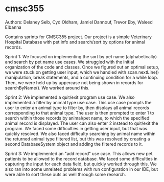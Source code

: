 # cmsc355
Authors: Delaney Selb, Cyd Oldham, Jamiel Dannouf, Trevor Eby, Waleed Elbanna

Contains sprints for CMSC355 project. Our project is a simple Veterinary Hospital Database with pet info and search/sort by options for animal records.

Sprint 1:
We focused on implementing the sort by pet name (alphabetically) and search by pet name use cases. We struggled with the initial organization of the code and classes. Once we figured out an optimal setup, we were stuck on getting user input, which we handled with scan.nextLine() manipulation, break statements, and a continuing condition for a while loop. Then, we were held up by uppercase not being shown in records for searchByName(). We worked around this. 

Sprint 2: 
We implemented a quit/exit program use case. We also implemented a filter by animal type use case. This use case prompts the user to enter an animal type to filter by, then displays all animal records corresponding to that animal type. The user is then prompted to enter 1 to search within those records by animal/pet name, to which the specified animal record is displayed. The user can also enter 2 instead to quit/exit the program. We faced some difficulties in getting user input, but that was quickly resolved. We also faced difficulty searching by animal name within the returned animal type filtered list, but this was resolved by creating a second DatabaseSystem object and adding the filtered records to it.

Sprint 3: 
We implemented an "add record" use case. This allows new pet patients to be allowed to the record database. We faced some difficulties in capturing the input for each data field, but quickly worked through this. We also ran into some unrelated problems with run configuration in our IDE, but were able to sort these outs as well through some research. 
